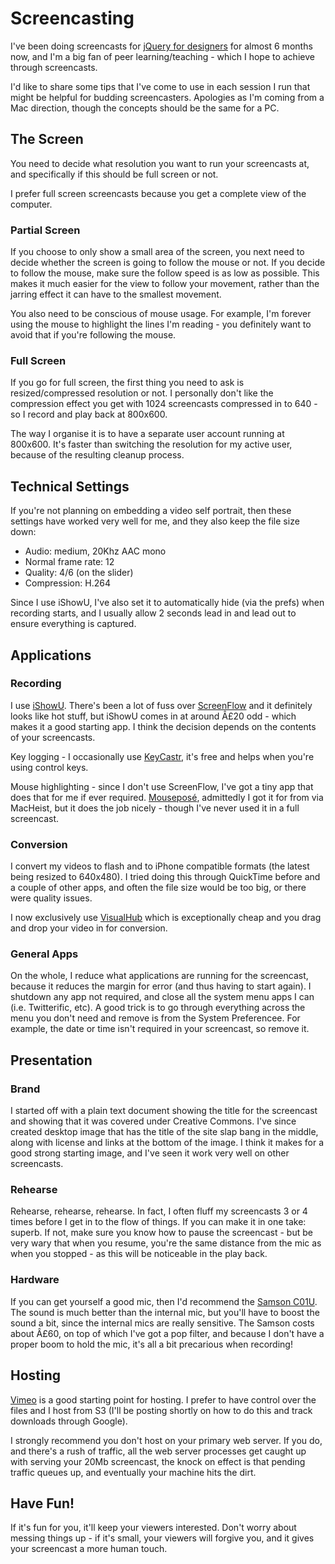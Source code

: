 # Screencasting

I've been doing screencasts for [jQuery for designers](http://jqueryfordesigners.com) for almost 6 months now, and I'm a big fan of peer learning/teaching - which I hope to achieve through screencasts.

I'd like to share some tips that I've come to use in each session I run that might be helpful for budding screencasters.  Apologies as I'm coming from a Mac direction, though the concepts should be the same for a PC.


<!--more-->

## The Screen

You need to decide what resolution you want to run your screencasts at, and specifically if this should be full screen or not.

I prefer full screen screencasts because you get a complete view of the computer.

### Partial Screen

If you choose to only show a small area of the screen, you next need to decide whether the screen is going to follow the mouse or not.  If you decide to follow the mouse, make sure the follow speed is as low as possible.  This makes it much easier for the view to follow your movement, rather than the jarring effect it can have to the smallest movement.

You also need to be conscious of mouse usage.  For example, I'm forever using the mouse to highlight the lines I'm reading - you definitely want to avoid that if you're following the mouse.

### Full Screen

If you go for full screen, the first thing you need to ask is resized/compressed resolution or not.  I personally don't like the compression effect you get with 1024 screencasts compressed in to 640 - so I record and play back at 800x600.

The way I organise it is to have a separate user account running at 800x600.  It's faster than switching the resolution for my active user, because of the resulting cleanup process.

## Technical Settings

If you're not planning on embedding a video self portrait, then these settings have worked very well for me, and they also keep the file size down:

* Audio: medium, 20Khz AAC mono
* Normal frame rate: 12
* Quality: 4/6 (on the slider)
* Compression: H.264

Since I use iShowU, I've also set it to automatically hide (via the prefs) when recording starts, and I usually allow 2 seconds lead in and lead out to ensure everything is captured.

## Applications

### Recording

I use [iShowU](http://www.shinywhitebox.com/home/home.html "iShowU").  There's been a lot of fuss over [ScreenFlow](http://www.varasoftware.com/products/screenflow/ "Vara Software : ScreenFlow - Professional Screencasting Studio") and it definitely looks like hot stuff, but iShowU comes in at around Â£20 odd - which makes it a good starting app.  I think the decision depends on the contents of your screencasts.

Key logging - I occasionally use [KeyCastr](http://stephendeken.net/wiki/software/keycastr/ "stephendeken.net"), it's free and helps when you're using control keys.

Mouse highlighting - since I don't use ScreenFlow, I've got a tiny app that does that for me if ever required.  [Mousepos&#233;](http://www.boinx.com/mousepose/overview/ "Boinx Software - Mousepos&#233;"), admittedly I got it for from via MacHeist, but it does the job nicely - though I've never used it in a full screencast.

### Conversion

I convert my videos to flash and to iPhone compatible formats (the latest being resized to 640x480).  I tried doing this through QuickTime before and a couple of other apps, and often the file size would be too big, or there were quality issues.

I now exclusively use [VisualHub](http://www.techspansion.com/visualhub/ "VisualHub: The Universal Video Converter for Mac.") which is exceptionally cheap and you drag and drop your video in for conversion.

### General Apps

On the whole, I reduce what applications are running for the screencast, because it reduces the margin for error (and thus having to start again).  I shutdown any app not required, and close all the system menu apps I can (i.e. Twitterific, etc).  A good trick is to go through everything across the menu you don't need and remove is from the System Preferencee.  For example, the date or time isn't required in your screencast, so remove it.

## Presentation

### Brand

I started off with a plain text document showing the title for the screencast and showing that it was covered under Creative Commons.  I've since created desktop image that has the title of the site slap bang in the middle, along with license and links at the bottom of the image.  I think it makes for a good strong starting image, and I've seen it work very well on other screencasts.

### Rehearse

Rehearse, rehearse, rehearse.  In fact, I often fluff my screencasts 3 or 4 times before I get in to the flow of things.  If you can make it in one take: superb. If not, make sure you know how to pause the screencast - but be very wary that when you resume, you're the same distance from the mic as when you stopped - as this will be noticeable in the play back.

### Hardware

If you can get yourself a good mic, then I'd recommend the [Samson C01U](http://www.samsontech.com/products/productpage.cfm?prodID=1810).  The sound is much better than the internal mic, but you'll have to boost the sound a bit, since the internal mics are really sensitive.  The Samson costs about Â£60, on top of which I've got a pop filter, and because I don't have a proper boom to hold the mic, it's all a bit precarious when recording!

## Hosting

[Vimeo](http://www.vimeo.com/ "Vimeo, Video Sharing For You") is a good starting point for hosting.  I prefer to have control over the files and I host from S3 (I'll be posting shortly on how to do this and track downloads through Google).

I strongly recommend you don't host on your primary web server. If you do, and there's a rush of traffic, all the web server processes get caught up with serving your 20Mb screencast, the knock on effect is that pending traffic queues up, and eventually your machine hits the dirt.

## Have Fun!

If it's fun for you, it'll keep your viewers interested.  Don't worry about messing things up - if it's small, your viewers will forgive you, and it gives your screencast a more human touch.